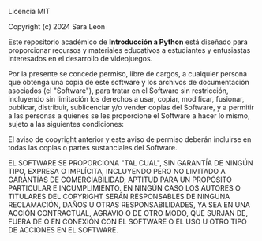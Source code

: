 Licencia MIT

Copyright (c) 2024 Sara Leon

Este repositorio académico de **Introducción a Python** está diseñado para proporcionar recursos y materiales educativos a estudiantes y entusiastas interesados en el desarrollo de videojuegos.

Por la presente se concede permiso, libre de cargos, a cualquier persona que obtenga una copia
de este software y los archivos de documentación asociados (el "Software"), para tratar
en el Software sin restricción, incluyendo sin limitación los derechos a usar, copiar, modificar, fusionar, publicar, distribuir, sublicenciar y/o vender
copias del Software, y a permitir a las personas a quienes se les proporcione el Software a hacer lo mismo, sujeto a las siguientes condiciones:

El aviso de copyright anterior y este aviso de permiso deberán incluirse en todas
las copias o partes sustanciales del Software.

EL SOFTWARE SE PROPORCIONA "TAL CUAL", SIN GARANTÍA DE NINGÚN TIPO, EXPRESA O IMPLÍCITA,
INCLUYENDO PERO NO LIMITADO A GARANTÍAS DE COMERCIABILIDAD, APTITUD PARA UN PROPÓSITO PARTICULAR E INCUMPLIMIENTO. EN NINGÚN CASO LOS AUTORES O TITULARES DEL COPYRIGHT SERÁN RESPONSABLES DE NINGUNA RECLAMACIÓN, DAÑOS U OTRAS RESPONSABILIDADES, YA SEA EN UNA ACCIÓN CONTRACTUAL, AGRAVIO O DE OTRO MODO, QUE SURJAN DE, FUERA DE O EN CONEXIÓN CON EL SOFTWARE O EL USO U OTRO TIPO DE ACCIONES EN EL SOFTWARE.
